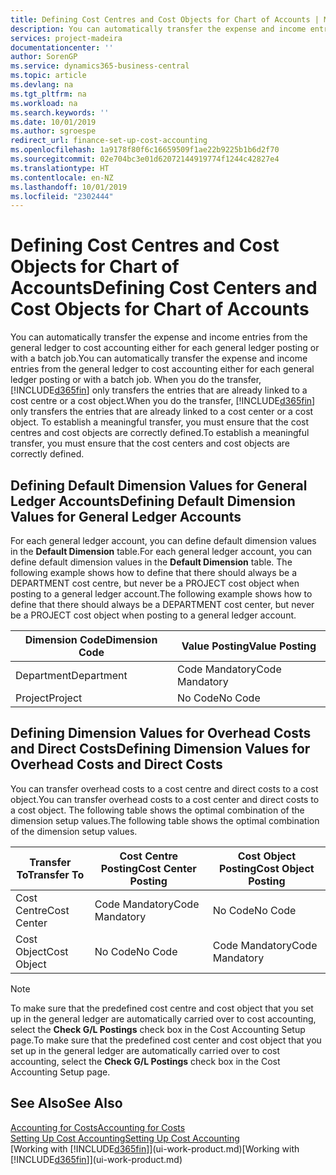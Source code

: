 ```yaml
---
title: Defining Cost Centres and Cost Objects for Chart of Accounts | Microsoft Docs
description: You can automatically transfer the expense and income entries from the general ledger to cost accounting either for each general ledger posting or with a batch job. When you do the transfer, the system only transfers the entries that are already linked to a cost centre or a cost object. To establish a meaningful transfer, you must ensure that the cost centres and cost objects are correctly defined.
services: project-madeira
documentationcenter: ''
author: SorenGP
ms.service: dynamics365-business-central
ms.topic: article
ms.devlang: na
ms.tgt_pltfrm: na
ms.workload: na
ms.search.keywords: ''
ms.date: 10/01/2019
ms.author: sgroespe
redirect_url: finance-set-up-cost-accounting
ms.openlocfilehash: 1a9178f80f6c16659509f1ae22b9225b1b6d2f70
ms.sourcegitcommit: 02e704bc3e01d62072144919774f1244c42827e4
ms.translationtype: HT
ms.contentlocale: en-NZ
ms.lasthandoff: 10/01/2019
ms.locfileid: "2302444"
---
```

# <a name="defining-cost-centers-and-cost-objects-for-chart-of-accounts"></a><span data-ttu-id="f7025-105">Defining Cost Centres and Cost Objects for Chart of Accounts</span><span class="sxs-lookup"><span data-stu-id="f7025-105">Defining Cost Centers and Cost Objects for Chart of Accounts</span></span>
<span data-ttu-id="f7025-106">You can automatically transfer the expense and income entries from the general ledger to cost accounting either for each general ledger posting or with a batch job.</span><span class="sxs-lookup"><span data-stu-id="f7025-106">You can automatically transfer the expense and income entries from the general ledger to cost accounting either for each general ledger posting or with a batch job.</span></span> <span data-ttu-id="f7025-107">When you do the transfer, [!INCLUDE[d365fin](includes/d365fin_md.md)] only transfers the entries that are already linked to a cost centre or a cost object.</span><span class="sxs-lookup"><span data-stu-id="f7025-107">When you do the transfer, [!INCLUDE[d365fin](includes/d365fin_md.md)] only transfers the entries that are already linked to a cost center or a cost object.</span></span> <span data-ttu-id="f7025-108">To establish a meaningful transfer, you must ensure that the cost centres and cost objects are correctly defined.</span><span class="sxs-lookup"><span data-stu-id="f7025-108">To establish a meaningful transfer, you must ensure that the cost centers and cost objects are correctly defined.</span></span>  

## <a name="defining-default-dimension-values-for-general-ledger-accounts"></a><span data-ttu-id="f7025-109">Defining Default Dimension Values for General Ledger Accounts</span><span class="sxs-lookup"><span data-stu-id="f7025-109">Defining Default Dimension Values for General Ledger Accounts</span></span>  
<span data-ttu-id="f7025-110">For each general ledger account, you can define default dimension values in the **Default Dimension** table.</span><span class="sxs-lookup"><span data-stu-id="f7025-110">For each general ledger account, you can define default dimension values in the **Default Dimension** table.</span></span> <span data-ttu-id="f7025-111">The following example shows how to define that there should always be a DEPARTMENT cost centre, but never be a PROJECT cost object when posting to a general ledger account.</span><span class="sxs-lookup"><span data-stu-id="f7025-111">The following example shows how to define that there should always be a DEPARTMENT cost center, but never be a PROJECT cost object when posting to a general ledger account.</span></span>  

|<span data-ttu-id="f7025-112">**Dimension Code**</span><span class="sxs-lookup"><span data-stu-id="f7025-112">**Dimension Code**</span></span>|<span data-ttu-id="f7025-113">**Value Posting**</span><span class="sxs-lookup"><span data-stu-id="f7025-113">**Value Posting**</span></span>|  
|------------------------------------------|-----------------------------------------|  
|<span data-ttu-id="f7025-114">Department</span><span class="sxs-lookup"><span data-stu-id="f7025-114">Department</span></span>|<span data-ttu-id="f7025-115">Code Mandatory</span><span class="sxs-lookup"><span data-stu-id="f7025-115">Code Mandatory</span></span>|  
|<span data-ttu-id="f7025-116">Project</span><span class="sxs-lookup"><span data-stu-id="f7025-116">Project</span></span>|<span data-ttu-id="f7025-117">No Code</span><span class="sxs-lookup"><span data-stu-id="f7025-117">No Code</span></span>|  

## <a name="defining-dimension-values-for-overhead-costs-and-direct-costs"></a><span data-ttu-id="f7025-118">Defining Dimension Values for Overhead Costs and Direct Costs</span><span class="sxs-lookup"><span data-stu-id="f7025-118">Defining Dimension Values for Overhead Costs and Direct Costs</span></span>  
 <span data-ttu-id="f7025-119">You can transfer overhead costs to a cost centre and direct costs to a cost object.</span><span class="sxs-lookup"><span data-stu-id="f7025-119">You can transfer overhead costs to a cost center and direct costs to a cost object.</span></span> <span data-ttu-id="f7025-120">The following table shows the optimal combination of the dimension setup values.</span><span class="sxs-lookup"><span data-stu-id="f7025-120">The following table shows the optimal combination of the dimension setup values.</span></span>  

|<span data-ttu-id="f7025-121">Transfer To</span><span class="sxs-lookup"><span data-stu-id="f7025-121">Transfer To</span></span>|<span data-ttu-id="f7025-122">Cost Centre Posting</span><span class="sxs-lookup"><span data-stu-id="f7025-122">Cost Center Posting</span></span>|<span data-ttu-id="f7025-123">Cost Object Posting</span><span class="sxs-lookup"><span data-stu-id="f7025-123">Cost Object Posting</span></span>|  
|-----------------|-------------------------|-------------------------|  
|<span data-ttu-id="f7025-124">Cost Centre</span><span class="sxs-lookup"><span data-stu-id="f7025-124">Cost Center</span></span>|<span data-ttu-id="f7025-125">Code Mandatory</span><span class="sxs-lookup"><span data-stu-id="f7025-125">Code Mandatory</span></span>|<span data-ttu-id="f7025-126">No Code</span><span class="sxs-lookup"><span data-stu-id="f7025-126">No Code</span></span>|  
|<span data-ttu-id="f7025-127">Cost Object</span><span class="sxs-lookup"><span data-stu-id="f7025-127">Cost Object</span></span>|<span data-ttu-id="f7025-128">No Code</span><span class="sxs-lookup"><span data-stu-id="f7025-128">No Code</span></span>|<span data-ttu-id="f7025-129">Code Mandatory</span><span class="sxs-lookup"><span data-stu-id="f7025-129">Code Mandatory</span></span>|  

> [!NOTE]  
>  <span data-ttu-id="f7025-130">To make sure that the predefined cost centre and cost object that you set up in the general ledger are automatically carried over to cost accounting, select the **Check G/L Postings** check box in the Cost Accounting Setup page.</span><span class="sxs-lookup"><span data-stu-id="f7025-130">To make sure that the predefined cost center and cost object that you set up in the general ledger are automatically carried over to cost accounting, select the **Check G/L Postings** check box in the Cost Accounting Setup page.</span></span>  

## <a name="see-also"></a><span data-ttu-id="f7025-131">See Also</span><span class="sxs-lookup"><span data-stu-id="f7025-131">See Also</span></span>  
[<span data-ttu-id="f7025-132">Accounting for Costs</span><span class="sxs-lookup"><span data-stu-id="f7025-132">Accounting for Costs</span></span>](finance-manage-cost-accounting.md)  
[<span data-ttu-id="f7025-133">Setting Up Cost Accounting</span><span class="sxs-lookup"><span data-stu-id="f7025-133">Setting Up Cost Accounting</span></span>](finance-set-up-cost-accounting.md)  
<span data-ttu-id="f7025-134">[Working with [!INCLUDE[d365fin](includes/d365fin_md.md)]](ui-work-product.md)</span><span class="sxs-lookup"><span data-stu-id="f7025-134">[Working with [!INCLUDE[d365fin](includes/d365fin_md.md)]](ui-work-product.md)</span></span>

